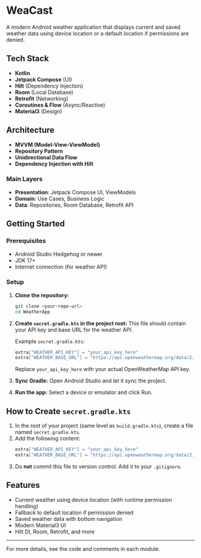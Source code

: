 # WeaCast

A modern Android weather application that displays current and saved weather data using device location or a default location if permissions are denied.

## Tech Stack
- **Kotlin**
- **Jetpack Compose** (UI)
- **Hilt** (Dependency Injection)
- **Room** (Local Database)
- **Retrofit** (Networking)
- **Coroutines & Flow** (Async/Reactive)
- **Material3** (Design)

## Architecture
- **MVVM (Model-View-ViewModel)**
- **Repository Pattern**
- **Unidirectional Data Flow**
- **Dependency Injection with Hilt**

### Main Layers
- **Presentation**: Jetpack Compose UI, ViewModels
- **Domain**: Use Cases, Business Logic
- **Data**: Repositories, Room Database, Retrofit API

## Getting Started

### Prerequisites
- Android Studio Hedgehog or newer
- JDK 17+
- Internet connection (for weather API)

### Setup
1. **Clone the repository:**
   ```sh
   git clone <your-repo-url>
   cd WeatherApp
   ```
2. **Create `secret.gradle.kts` in the project root:**
   This file should contain your API key and base URL for the weather API.

   Example `secret.gradle.kts`:
   ```kotlin
   extra["WEATHER_API_KEY"] = "your_api_key_here"
   extra["WEATHER_BASE_URL"] = "https://api.openweathermap.org/data/2.5/"
   ```
   Replace `your_api_key_here` with your actual OpenWeatherMap API key.

3. **Sync Gradle:**
   Open Android Studio and let it sync the project.

4. **Run the app:**
   Select a device or emulator and click Run.

## How to Create `secret.gradle.kts`
1. In the root of your project (same level as `build.gradle.kts`), create a file named `secret.gradle.kts`.
2. Add the following content:
   ```kotlin
   extra["WEATHER_API_KEY"] = "your_api_key_here"
   extra["WEATHER_BASE_URL"] = "https://api.openweathermap.org/data/2.5/"
   ```
3. Do **not** commit this file to version control. Add it to your `.gitignore`.

## Features
- Current weather using device location (with runtime permission handling)
- Fallback to default location if permission denied
- Saved weather data with bottom navigation
- Modern Material3 UI
- Hilt DI, Room, Retrofit, and more

---

For more details, see the code and comments in each module.

